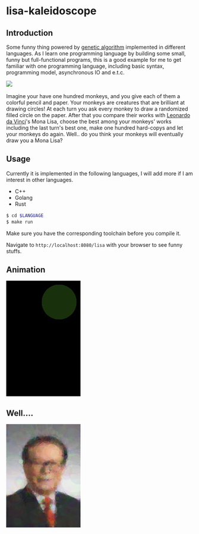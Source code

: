 # lisa-kaleidoscope

## Introduction

Some funny thing powered by [genetic algorithm](https://en.wikipedia.org/wiki/Genetic_algorithm)
implemented in different languages. As I learn one programming language by building some small,
funny but full-functional programs, this is a good example for me to get familiar with one
programming language, including basic syntax, programming model, asynchronous IO and e.t.c.

![](https://upload.wikimedia.org/wikipedia/commons/f/f1/Monkey-typing.jpg)

Imagine your have one hundred monkeys, and you give each of them a colorful pencil and paper. Your
monkeys are creatures that are brilliant at drawing circles! At each turn you ask every monkey to
draw a randomized filled circle on the paper. After that you compare their works with
[Leonardo da Vinci](https://en.wikipedia.org/wiki/Leonardo_da_Vinci)'s Mona Lisa, choose the best
among your monkeys' works including the last turn's best one, make one hundred hard-copys and let
your monkeys do again. Well.. do you think your monkeys will eventually draw you a Mona Lisa?

## Usage

Currently it is implemented in the following languages, I will add more if I am interest in other
languages.

* C++
* Golang
* Rust

```bash
$ cd $LANGUAGE
$ make run
```

Make sure you have the corresponding toolchain before you compile it.

Navigate to `http://localhost:8080/lisa` with your browser to see funny stuffs.

## Animation

![](https://raw.githubusercontent.com/foreverbell/lisa-kaleidoscope/master/pics/animation.gif)

## Well....

![](https://raw.githubusercontent.com/foreverbell/lisa-kaleidoscope/master/pics/him.jpg)

